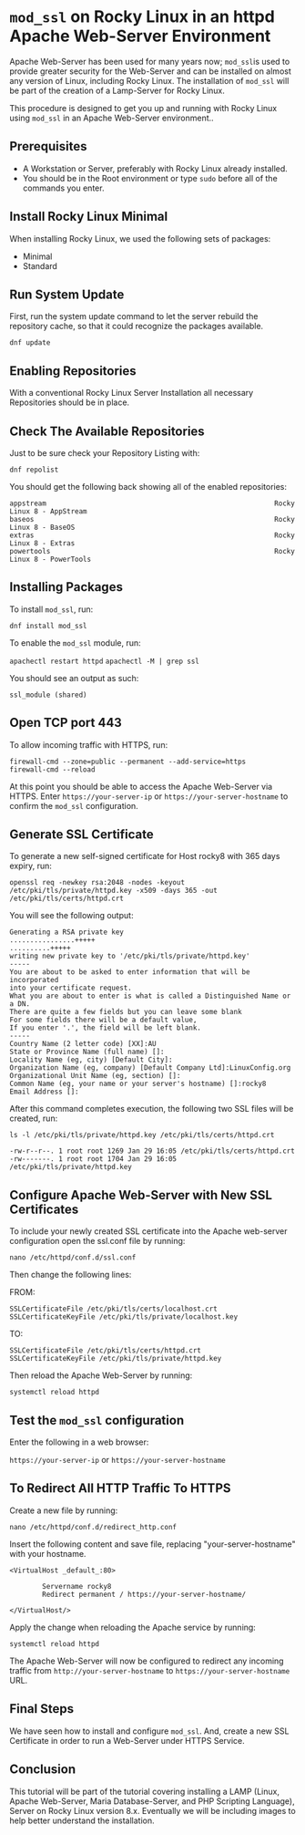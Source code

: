 # `mod_ssl` on Rocky Linux in an httpd Apache Web-Server Environment

Apache Web-Server has been used for many years now; `mod_ssl`is used to provide greater security for the Web-Server and can be installed on almost any version of Linux, including Rocky Linux. The installation of `mod_ssl` will be part of the creation of a Lamp-Server for Rocky Linux.

This procedure is designed to get you up and running with Rocky Linux using `mod_ssl` in an Apache Web-Server environment..

## Prerequisites

* A Workstation or Server, preferably with Rocky Linux already installed.
* You should be in the Root environment or type `sudo` before all of the commands you enter.

## Install Rocky Linux Minimal

When installing Rocky Linux, we used the following sets of packages:

* Minimal
* Standard

## Run System Update

First, run the system update command to let the server rebuild the repository cache, so that it could recognize the packages available.

`dnf update`

## Enabling Repositories

With a conventional Rocky Linux Server Installation all necessary Repositories should be in place.

## Check The Available Repositories

Just to be sure check your Repository Listing with:

`dnf repolist`

You should get the following back showing all of the enabled repositories:

```
appstream                                                        Rocky Linux 8 - AppStream
baseos                                                           Rocky Linux 8 - BaseOS
extras                                                           Rocky Linux 8 - Extras
powertools                                                       Rocky Linux 8 - PowerTools
```

## Installing Packages

To install `mod_ssl`, run:

`dnf install mod_ssl`

To enable the `mod_ssl` module, run:

`apachectl restart httpd`
`apachectl -M | grep ssl`

You should see an output as such:

  `ssl_module (shared)`

## Open TCP port 443

To allow incoming traffic with HTTPS, run:

```
firewall-cmd --zone=public --permanent --add-service=https
firewall-cmd --reload
```

At this point you should be able to access the Apache Web-Server via HTTPS. Enter `https://your-server-ip` or `https://your-server-hostname` to confirm the `mod_ssl` configuration.

## Generate SSL Certificate

To generate a new self-signed certificate for Host rocky8 with 365 days expiry, run:

`openssl req -newkey rsa:2048 -nodes -keyout /etc/pki/tls/private/httpd.key -x509 -days 365 -out /etc/pki/tls/certs/httpd.crt`

You will see the following output:

```
Generating a RSA private key
................+++++
..........+++++
writing new private key to '/etc/pki/tls/private/httpd.key'
-----
You are about to be asked to enter information that will be incorporated
into your certificate request.
What you are about to enter is what is called a Distinguished Name or a DN.
There are quite a few fields but you can leave some blank
For some fields there will be a default value,
If you enter '.', the field will be left blank.
-----
Country Name (2 letter code) [XX]:AU
State or Province Name (full name) []:
Locality Name (eg, city) [Default City]:
Organization Name (eg, company) [Default Company Ltd]:LinuxConfig.org
Organizational Unit Name (eg, section) []:
Common Name (eg, your name or your server's hostname) []:rocky8
Email Address []:
```
After this command completes execution, the following two SSL files will be created, run:

```
ls -l /etc/pki/tls/private/httpd.key /etc/pki/tls/certs/httpd.crt

-rw-r--r--. 1 root root 1269 Jan 29 16:05 /etc/pki/tls/certs/httpd.crt
-rw-------. 1 root root 1704 Jan 29 16:05 /etc/pki/tls/private/httpd.key
```

## Configure Apache Web-Server with New SSL Certificates

To include your newly created SSL certificate into the Apache web-server configuration open the ssl.conf file by running:

`nano /etc/httpd/conf.d/ssl.conf`

Then change the following lines:

FROM:
```
SSLCertificateFile /etc/pki/tls/certs/localhost.crt
SSLCertificateKeyFile /etc/pki/tls/private/localhost.key
```
TO:
```
SSLCertificateFile /etc/pki/tls/certs/httpd.crt
SSLCertificateKeyFile /etc/pki/tls/private/httpd.key
```

Then reload the Apache Web-Server by running:

`systemctl reload httpd`

## Test the `mod_ssl` configuration

Enter the following in a web browser:

`https://your-server-ip` or `https://your-server-hostname`

## To Redirect All HTTP Traffic To HTTPS

Create a new file by running:

`nano /etc/httpd/conf.d/redirect_http.conf`

Insert the following content and save file, replacing "your-server-hostname" with your hostname.

```
<VirtualHost _default_:80>

        Servername rocky8
        Redirect permanent / https://your-server-hostname/

</VirtualHost/>
```

Apply the change when reloading the Apache service by running:

`systemctl reload httpd`

The Apache Web-Server will now be configured to  redirect any incoming traffic from `http://your-server-hostname` to `https://your-server-hostname` URL.

## Final Steps

We have seen how to install and configure `mod_ssl`. And, create a new SSL Certificate in order to run a Web-Server under HTTPS Service.

## Conclusion

This tutorial will be part of the tutorial covering installing a LAMP (Linux, Apache Web-Server, Maria Database-Server, and PHP Scripting Language), Server on Rocky Linux version 8.x. Eventually we will be including images to help better understand the installation.
